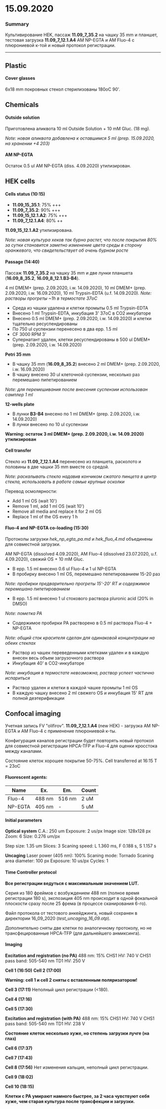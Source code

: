 15.09.2020
==========

### Summary 
Культивирование HEK, пассаж **11.09_7_35.2** на чашку 35 mm и планшет, тестовая загрузка **11.09_7_12.1.A4** AM NP-EGTA и AM Fluo-4 с плюрониевой к-той и новый протокол регистрации.

---

## Plastic
#### Cover glasses
6x18 mm покровных стекол стерилизованы 180oC 90'.


## Chemicals
#### Outside solution
Приготовлена аликвота 10 ml Outside Solution + 10 mM Gluc. (18 mg).

*Note: новая аликвота добавлена к оставшимся 5 ml (prep. 15.09.2020, на хранении +4 203)*

#### AM NP-EGTA
Остаток 0.5 ul AM NP-EGTA (diss. 4.09.2020) утилизирован.


## HEK cells
#### Cells status (10:15)
- **11.09_15_35.1**: 75% +++
- **11.09_7_35.2**: 90% +++
- **11.09_15_12.1.A2**: 75% +++
- **11.09_7_12.1.A4**: 80% ++

**11.09_15_12.1.A2** утилизирована.

*Note: новая культура хеков так бурно растет, что после покрытия 80% за сутки становится заметно изменение цвета среды в сторону оранжевого, что свидетельствует об очень бурном росте*

#### Passage (14:40)
Пассаж **11.09_7_35.2** на чашку 35 mm и две лунки планшета (**16.09_8_35.2**, **16.09_8_12.1.B3-B4**).

4 ml DMEM+ (prep. 2.09.2020, i.w. 14.09.2020), 10 ml DMEM+ (prep. 2.09.2020, i.w. 16.09.2020), 10 ml Trypsin-EDTA (u.f. 14.09.2020).
*Note: растворы прогреты \~1h в термостате 37oC*

- Среда из чашки удалена и клетки промыты 0.5 ml Trypsin-EDTA
- Внесено 1 ml Trypsin-EDTA, инкубация 3' 37oC в CO2 инкубаторе
- Внесено 0.5 ml DMEM+ (prep. 2.09.2020, i.w. 14.09.2020) и клетки тщательно ресуспендированы
- По 750 ul суспензии перенесено в два epp. 1.5 ml
- CF 3000 RPM 3'
- Супернатант удален, клетки ресуспендированы в 500 ul DMEM+ (prep. 2.09.2020, i.w. 14.09.2020)

**Petri 35 mm**
- В чашку 35 mm (**16.09_8_35.2**) внесено 2 ml DMEM+ (prep. 2.09.2020, i.w. 16.09.2020)
- В чашку внесено 30 ul клеточной суспензии, несколько раз перемешано пипетированием 

*Note: для перемешивания после внесения суспензии использован самплер 1 ml*

**12-wells plate**
- В лунки **B3-B4** внесено по 1 ml DMEM+ (prep. 2.09.2020, i.w. 14.09.2020)
- В лунки внесено по 10 ul суспензии

**Warning:  остаток 3 ml DMEM+ (prep. 2.09.2020, i.w. 14.09.2020) утилизирован**

#### Cell transfer
Стекло из **11.09_7_12.1.A4** перенесено из планшета, расколото и половины в две чашки 35 mm вместе со средой.

*Note: раскалывать стекло надавив кончиком сжатого пинцета в центр стекла, использовать в работе самые крупные осколки*

Перевод осмолярности:
- Add 1 ml OS (wait 10')
- Remove 1 ml, add 1 ml OS (wait 10')
- Remove all media and replace it for 2 ml OS
- Replace 1 ml of the OS every 1 h

#### Fluo-4 and NP-EGTA co-loading (15:30)
Протоколы загрузки *hek_np_egta_pa.md* и *hek_fluo_4.md* объединены для совместной загрузки.

AM NP-EGTA (dissolved 4.09.2020), AM Fluo-4 (dissolved 23.07.2020, u.f. 4.09.2020), свежий OS + 10 mM Gluc.

- В epp. 1.5 ml внесено 0.6 ul Fluo-4 и 1 ul NP-EGTA 
- В пробирку внесено 1 ml OS, перемешано пепетированием 15-20 раз

*Note: пробирки предварительно прогреты 15'-20' RT и содержимое перемешано пипетированием*

- В epp. 1.5 ml внесено 1 ul стокового раствора pluronic acid (20% in DMSO)

*Note: пометка PA*


- Содержимое пробирки PA растворено в 0.5 ml раствора Fluo-4 + NP-EGTA

*Note: общий сток красителя сделан для одинаковой концентрации на обеих стеклах*

- Раствор из чашек переведенными клетками удален и в каждую внесен весь объем загрузочного раствора
- Инкубация 40' в CO2-инкубаторе

*Note: инкубация в термостате невозможна, раствор успеет частично испариться*

- Раствор удален и клетки в каждой чашке промыты 1 ml OS
- В каждую чашку внесено 2 ml свежего OS и инкубация 15' RT для полной деэтерификации


## Confocal imaging
Учетная запись FV "olifirov".
**11.09_7_12.1.A4** (new HEK) - загрузка AM NP-EGTA и AM Fluo-4 с применение плюрониевой к-ты.

Конфигурация каналов регистрации будет повторять новый протокол для совместной регистрации HPCA-TFP и Fluo-4 для оценки кросстока между каналами.

Состояние клеток хорошее покрытие 50-75%.
Cell transferred at 16:15
T = 23oC

#### Fluorescent agents:
|Name|Ex.|Em.|Count|
|-|-|-|-|
|Fluo-4|488 nm|516 nm|2 uM|
|NP-EGTA|405 nm|-|5 uM|

#### Initial parameters
**Optical system**
C.A.: 250 um
Exposure: 2 us/px
Image size: 128x128 px
Zoom: 6
Size: 0.276 um/px

Step size: 1.35 um
Slices: 3
Scaning speed: L 1.360 ms, F 0.188 s, S 1.157 s

**Uncaging**
Laser power (405 nm): 100%
Scaning mode: Tornado
Scaning area diameter: 100 px
Exposure: 10 us/px
Cycles: 1


#### Time Controller protocol
**Все регистрации ведуться с максимальным значением LUT.**

Серия из 180 фреймов с возбуждением 488 nm (полное время регистрации 180 s), экспозиция 405 nm происходит в одной фокальной плоскости сразу после 25 фрема (в процессе сканирования 6-го).

Файл протокола от тестового анкейджинга, новый сохранен в директории 16_09_2020 (*test_uncaging_16_09.otp*).

Дополнительно сняты две клетки по аналогичному протоколу, но не трансфецированные HPCA-TFP (для дальнейшего анмиксинга).

#### Imaging
**Excitation and registration (no PA)**
488 nm: 15%
CHS1 HV: 740 V
CHS1 pass band: 505-540 nm
TD1 HV: 250 V

**Cell 1 (16:50)**
**Cell 2 (17:00)**

**Warning: cell 1 и cell 2 сняты с вставленным поляризатором!**

**Cell 3 (17:11)**
Неполный цикл регистрации (<180).

**Cell 4 (17:16)**

**Cell 5 (17:30)**


**Excitation and registration (with PA)**
488 nm: 15%
CHS1 HV: 740 V
CHS1 pass band: 505-540 nm
TD1 HV: 238 V

**Cостояние клеток несколько хуже, но степень загрузки лучге (на глаз)**

**Cell 6 (17:37)**

**Сell 7 (17:43)**

**Cell 8 (17:56)**
Нет изменения кальция, неполный цикл регистрации.

**Cell 9 (18:02)**

**Cell 10 (18:15)**

**Клетки с PA умирают намного быстрее, за 2 часа чувствуют себя хуже, чем старая культура после трансфекции и загрузки.**